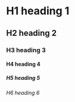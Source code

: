 # H1 heading 1
## H2 heading 2
### H3 heading 3
#### H4 heading 4
##### H5 heading 5
###### H6 heading 6
